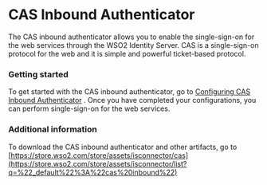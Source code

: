 # CAS Inbound Authenticator

The CAS inbound authenticator allows you to enable the single-sign-on
for the web services through the WSO2 Identity Server. CAS is a
single-sign-on protocol for the web and it is simple and powerful
ticket-based protocol.

### Getting started

To get started with the CAS inbound authenticator, go to [Configuring
CAS Inbound
Authenticator](https://docs.wso2.com/display/ISCONNECTORS/Configuring+CAS+Inbound+Authenticator)
. Once you have completed your configurations, you can perform
single-sign-on for the web services.

### Additional information

To download the CAS inbound authenticator and other artifacts, go to
[https://store.wso2.com/store/assets/isconnector/cas](https://store.wso2.com/store/assets/isconnector/list?q=%22_default%22%3A%22cas%20inbound%22)
